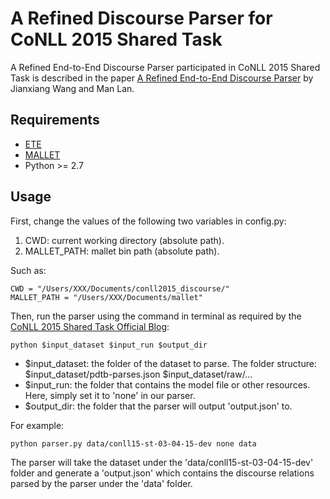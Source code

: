 A Refined Discourse Parser for CoNLL 2015 Shared Task
====================================================
A Refined End-to-End Discourse Parser participated in CoNLL 2015 Shared Task is described in the paper
[A Refined End-to-End Discourse Parser](http://aclweb.org/anthology/K15-2002) by Jianxiang Wang and Man Lan.

## Requirements

- [ETE](http://etetoolkit.org/)
- [MALLET](http://mallet.cs.umass.edu/)
- Python >= 2.7

## Usage


First, change the values of the following two variables in config.py: 


1. CWD: current working directory (absolute path).
1. MALLET_PATH: mallet bin path (absolute path).


Such as:
```
CWD = "/Users/XXX/Documents/conll2015_discourse/"
MALLET_PATH = "/Users/XXX/Documents/mallet"
```

Then, run the parser using the command in terminal as required by the [CoNLL 2015 Shared Task Official Blog](http://conll15st.blogspot.com/2015/03/discourse-parser-evaluation.html):
```
python $input_dataset $input_run $output_dir
```
- $input_dataset: the folder of the dataset to parse. The folder structure:
    $input_dataset/pdtb-parses.json
    $input_dataset/raw/...
- $input_run: the folder that contains the model file or other resources. Here, simply set it to 'none' in our parser.
- $output_dir: the folder that the parser will output 'output.json' to.

For example:
```
python parser.py data/conll15-st-03-04-15-dev none data
```
The parser will take the dataset under the  'data/conll15-st-03-04-15-dev' folder and 
generate a 'output.json' which contains the discourse relations parsed by the parser under the 'data' folder.


